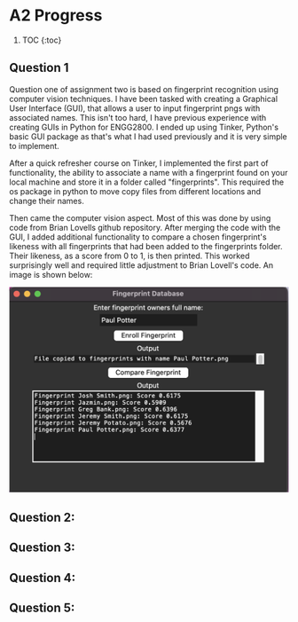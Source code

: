 # A2 Progress

1.  TOC
{:toc}


## Question 1
Question one of assignment two is based on fingerprint recognition using computer vision techniques. I have been tasked with creating a Graphical User Interface (GUI), that allows a user to input fingerprint pngs with associated names. This isn't too hard, I have previous experience with creating GUIs in Python for ENGG2800. I ended up using Tinker, Python's basic GUI package as that's what I had used previously and it is very simple to implement.  

After a quick refresher course on Tinker, I implemented the first part of functionality, the ability to associate a name with a fingerprint found on your local machine and store it in a folder called "fingerprints". This required the os package in python to move copy files from different locations and change their names.  

Then came the computer vision aspect. Most of this was done by using code from Brian Lovells github repository. After merging the code with the GUI, I added additional functionality to compare a chosen fingerprint's likeness with all fingerprints that had been added to the fingerprints folder. Their likeness, as a score from 0 to 1, is then printed. This worked surprisingly well and required little adjustment to Brian Lovell's code. An image is shown below:  

![GUI First Stage](../images/GUI_1.png)


## Question 2:



## Question 3:



## Question 4:


## Question 5:



